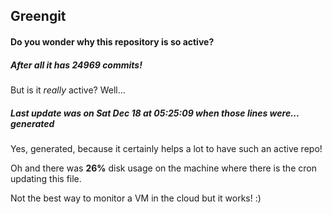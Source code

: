 ## Greengit

#### Do you wonder why this repository is so active?

##### After all it has 24969 commits!

But is it *really* active? Well...

##### Last update was on Sat Dec 18 at 05:25:09 when those lines were... generated

Yes, generated, because it certainly helps a lot to have such an active repo!

Oh and there was **26%** disk usage on the machine
where there is the cron updating this file.

Not the best way to monitor a VM in the cloud but it works! :)
